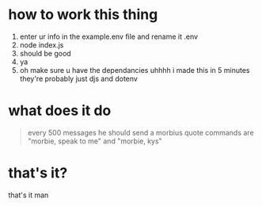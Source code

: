 # how to work this thing
1. enter ur info in the example.env file and rename it .env
2. node index.js
3. should be good
4. ya
5. oh make sure u have the dependancies uhhhh i made this in 5 minutes they're probably just djs and dotenv

# what does it do
> every 500 messages he should send a morbius quote
> commands are "morbie, speak to me" and "morbie, kys"

# that's it?
that's it man
